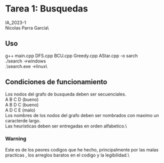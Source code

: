 # Tarea 1: Busquedas
IA_2023-1\
Nicolas Parra Garcia\

## Uso
g++ main.cpp DFS.cpp BCU.cpp Greedy.cpp AStar.cpp -o sarch\
./search        ->windows\
.\search.exe    ->linux\


## Condiciones de funcionamiento 
Los nodos del grafo de busqueda deben ser secuenciales.\
    A B C D  (bueno)\
    A B D C  (bueno)\
    A D C E  (malo)\
Los nombres de los nodos del grafo deben ser nombrados con maximo un caracterde largo.\
Las heuristicas deben ser entregadas en orden alfabetico.\

### Warning
Este es de los peores codigos que he hecho, principalmente por las malas practicas , los arreglos baratos en el codigo y la legibilidad.\